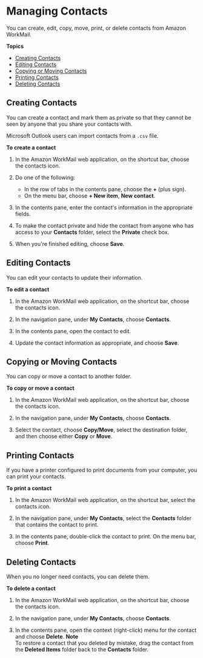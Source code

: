 # Managing Contacts<a name="manage-contacts"></a>

You can create, edit, copy, move, print, or delete contacts from Amazon WorkMail\.

**Topics**
+ [Creating Contacts](#create_contact)
+ [Editing Contacts](#edit_contact)
+ [Copying or Moving Contacts](#copy_move_contact)
+ [Printing Contacts](#print_contact)
+ [Deleting Contacts](#delete_contact)

## Creating Contacts<a name="create_contact"></a>

You can create a contact and mark them as private so that they cannot be seen by anyone that you share your contacts with\.

Microsoft Outlook users can import contacts from a `.csv` file\.

**To create a contact**

1. In the Amazon WorkMail web application, on the shortcut bar, choose the contacts icon\.

1. Do one of the following:
   + In the row of tabs in the contents pane, choose the **\+** \(plus sign\)\.
   + On the menu bar, choose **\+ New item**, **New contact**\.

1. In the contents pane, enter the contact's information in the appropriate fields\.

1. To make the contact private and hide the contact from anyone who has access to your **Contacts** folder, select the **Private** check box\.

1. When you're finished editing, choose **Save**\.

## Editing Contacts<a name="edit_contact"></a>

You can edit your contacts to update their information\.

**To edit a contact**

1. In the Amazon WorkMail web application, on the shortcut bar, choose the contacts icon\.

1. In the navigation pane, under **My Contacts**, choose **Contacts**\.

1. In the contents pane, open the contact to edit\.

1. Update the contact information as appropriate, and choose **Save**\.

## Copying or Moving Contacts<a name="copy_move_contact"></a>

You can copy or move a contact to another folder\.

**To copy or move a contact**

1. In the Amazon WorkMail web application, on the shortcut bar, choose the contacts icon\.

1. In the navigation pane, under **My Contacts**, choose **Contacts**\. 

1. Select the contact, choose **Copy/Move**, select the destination folder, and then choose either **Copy** or **Move**\.

## Printing Contacts<a name="print_contact"></a>

If you have a printer configured to print documents from your computer, you can print your contacts\.

**To print a contact**

1. In the Amazon WorkMail web application, on the shortcut bar, select the contacts icon\.

1. In the navigation pane, under **My Contacts**, select the **Contacts** folder that contains the contact to print\.

1. In the contents pane, double\-click the contact to print\. On the menu bar, choose **Print**\.

## Deleting Contacts<a name="delete_contact"></a>

When you no longer need contacts, you can delete them\.

**To delete a contact**

1. In the Amazon WorkMail web application, on the shortcut bar, choose the contacts icon\.

1. In the navigation pane, under **My Contacts**, choose **Contacts**\.

1. In the contents pane, open the context \(right\-click\) menu for the contact and choose **Delete**\.
**Note**  
To restore a contact that you deleted by mistake, drag the contact from the **Deleted Items** folder back to the **Contacts** folder\.